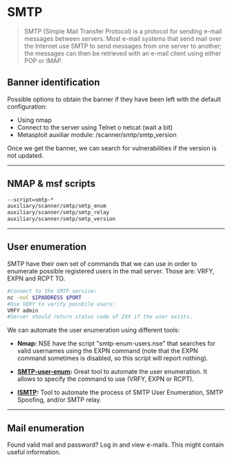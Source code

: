 # SMTP

> SMTP (Simple Mail Transfer Protocol) is a protocol for sending e-mail messages between servers. Most e-mail systems that send mail over the Internet use SMTP to send messages from one server to another; the messages can then be retrieved with an e-mail client using either POP or IMAP.

## Banner identification

Possible options to obtain the banner if they have been left with the default configuration:

* Using nmap
* Connect to the server using Telnet o netcat (wait a bit)
* Metasploit auxiliar module: /scanner/smtp/smtp_version

Once we get the banner, we can search for vulnerabilities if the version is not updated.

_____

## NMAP & msf scripts

```bash
--script=smtp-*
auxiliary/scanner/smtp/smtp_enum
auxiliary/scanner/smtp/smtp_relay
auxiliary/scanner/smtp/smtp_version
```
_____

## User enumeration

SMTP have their own set of commands that we can use in order to enumerate possible registered users in the mail server. Those are: VRFY, EXPN and RCPT TO.

```bash
#Connect to the SMTP service:
nc -nvC $IPADDRESS $PORT
#Use VERY to verify possbile users:
VRFY admin
#Server should return status code of 2XX if the user exists.
```

We can automate the user enumeration using different tools:

* **Nmap:** NSE have the script "smtp-enum-users.nse" that searches for valid usernames using the EXPN command (note that the EXPN command sometimes is disabled, so this script will report nothing).

* **[SMTP-user-enum](http://pentestmonkey.net/tools/user-enumeration/smtp-user-enum):** Great tool to automate the user enumeration. It allows to specify the command to use (VRFY, EXPN or RCPT).

* **[ISMTP](https://github.com/crunchsec/ismtp):** Tool to automate the process of SMTP User Enumeration, SMTP Spoofing, and/or SMTP relay.

_____

## Mail enumeration

Found valid mail and password? Log in and view e-mails. This might contain useful information.
